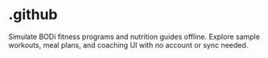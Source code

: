 # .github
Simulate BODi fitness programs and nutrition guides offline. Explore sample workouts, meal plans, and coaching UI with no account or sync needed.
